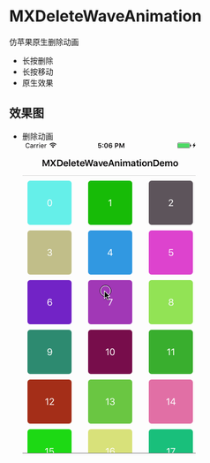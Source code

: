 # MXDeleteWaveAnimation
仿苹果原生删除动画
* 长按删除
* 长按移动
* 原生效果
## 效果图
* 删除动画<br>
   ![删除动画](https://github.com/iamhmx/MXDeleteWaveAnimation/blob/master/MXDeleteWaveAnimationDemo/screenshots/wave.gif)
   <br>
